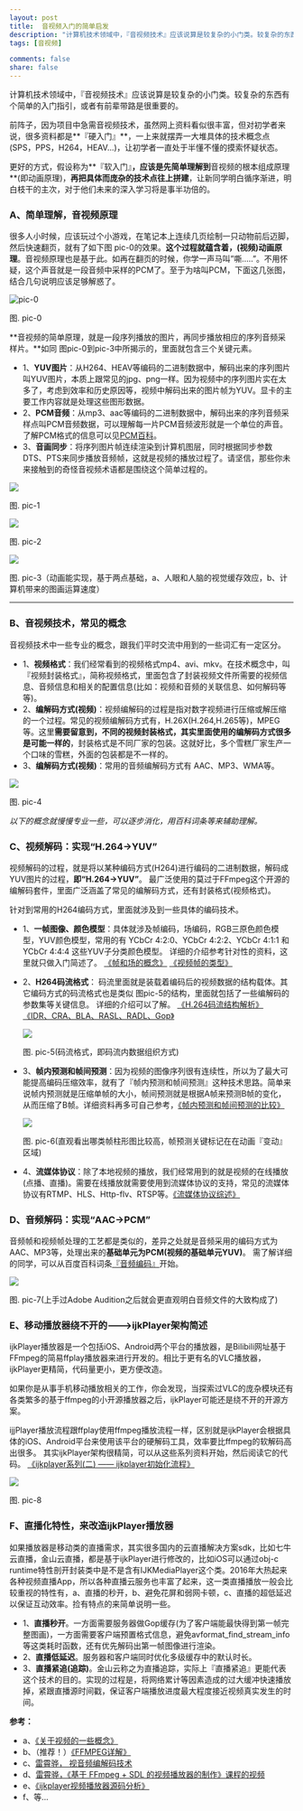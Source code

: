 ```yaml
---
layout: post
title:  音视频入门的简单启发
description: "计算机技术领域中，『音视频技术』应该说算是较复杂的小门类。较复杂的东西有个简单的入门指引，或者有前辈带路是很重要的。"
tags: [音视频]

comments: false
share: false
---
```



计算机技术领域中，『音视频技术』应该说算是较复杂的小门类。较复杂的东西有个简单的入门指引，或者有前辈带路是很重要的。

前阵子，因为项目中急需音视频技术，虽然网上资料看似很丰富，但对初学者来说，很多资料都是**『硬入门』**，一上来就摆弄一大堆具体的技术概念点(SPS，PPS，H264，HEAV...)，让初学者一直处于半懂不懂的摸索怀疑状态。

更好的方式，假设称为**『软入门』**，应该是先简单理解到**音视频的根本组成原理**(即动画原理)，**再把具体而庞杂的技术点往上拼建**，让新同学明白循序渐进，明白枝干的主次，对于他们未来的深入学习将是事半功倍的。

###  A、简单理解，音视频原理

很多人小时候，应该玩过个小游戏，在笔记本上连续几页绘制一只动物前后迈脚，然后快速翻页，就有了如下图 pic-0的效果。**这个过程就蕴含着，(视频)动画原理**。音视频原理也是基于此。如再在翻页的时候，你学一声马叫”嘶.....”。不用怀疑，这个声音就是一段音频中采样的PCM了。至于为啥叫PCM，下面这几张图，结合几句说明应该足够解惑了。

![pic-0](http://ww1.sinaimg.cn/large/65e4f1e6gw1f9z265328tg208j06ejrs.gif)

图. pic-0

**音视频的简单原理，就是一段序列播放的图片，再同步播放相应的序列音频采样片。**如同 图pic-0到pic-3中所揭示的，里面就包含三个关键元素。

* 1、**YUV图片**：从H264、HEAV等编码的二进制数据中，解码出来的序列图片叫YUV图片，本质上跟常见的jpg、png一样。因为视频中的序列图片实在太多了，考虑到效率和历史原因等，视频中解码出来的图片帧为YUV。显卡的主要工作内容就是处理这些图形数据。
* 2、**PCM音频**：从mp3、aac等编码的二进制数据中，解码出来的序列音频采样点叫PCM音频数据，可以理解每一片PCM音频波形就是一个单位的声音。了解PCM格式的信息可以见[PCM百科](http://baike.baidu.com/view/283815.htm)。
* 3、**音画同步**：将序列图片帧连续渲染到计算机图层，同时根据同步参数DTS、PTS来同步播放音频帧，这就是视频的播放过程了。请坚信，那些你未来接触到的奇怪音视频术语都是围绕这个简单过程的。

![](http://ww2.sinaimg.cn/large/65e4f1e6gw1f9z27xava7j20rr0aujtd.jpg)

图. pic-1

![](http://ww2.sinaimg.cn/large/65e4f1e6gw1f9z2ycj9dcj20ex08bdgm.jpg)

图. pic-2

![](http://ww4.sinaimg.cn/large/65e4f1e6gw1f9z2yti5vxg20fa0b43yl.gif)

图. pic-3（动画能实现，基于两点基础，a、人眼和人脑的视觉缓存效应，b、计算机带来的图画运算速度）

------

###  B、音视频技术，常见的概念

音视频技术中一些专业的概念，跟我们平时交流中用到的一些词汇有一定区分。

* 1、**视频格式**：我们经常看到的视频格式mp4、avi、mkv。在技术概念中，叫『视频封装格式』，简称视频格式，里面包含了封装视频文件所需要的视频信息、音频信息和相关的配置信息(比如：视频和音频的关联信息、如何解码等等)。
* 2、**编解码方式(视频)**：视频编解码的过程是指对数字视频进行压缩或解压缩的一个过程。常见的视频编解码方式有，H.26X(H.264,H.265等)，MPEG等。这里**需要留意到，不同的视频封装格式，其实里面使用的编解码方式很多是可能一样的**，封装格式是不同厂家的包装。这就好比，多个雪糕厂家生产一个口味的雪糕，外面的包装都是不一样的。
* 3、**编解码方式(视频)**：常用的音频编解码方式有 AAC、MP3、WMA等。

![](http://ww1.sinaimg.cn/large/65e4f1e6gw1f9z2z5ip31j20j90gcn0a.jpg)

图. pic-4

*以下的概念就慢慢专业一些，可以逐步消化，用百科词条等来辅助理解。*

###  C、视频解码：实现“H.264->YUV”

视频解码的过程，就是将以某种编码方式(H264)进行编码的二进制数据，解码成YUV图片的过程，**即“H.264->YUV”**。
最广泛使用的莫过于FFmpeg这个开源的编解码套件，里面广泛涵盖了常见的编解码方式，还有封装格式(视频格式)。

针对到常用的H264编码方式，里面就涉及到一些具体的编码技术。

* 1、**一帧图像、颜色模型**：具体就涉及帧编码，场编码，RGB三原色颜色模型，YUV颜色模型，常用的有 YCbCr 4:2:0、YCbCr 4:2:2、YCbCr 4:1:1 和 YCbCr 4:4:4 这些YUV子分类颜色模型。
          详细的介绍参考针对性的资料，这里就只做入门简述了。
          [《帧和场的概念》](http://www.cnblogs.com/yinxiangpei/articles/3490236.html)
          [《视频帧的类型》](https://wuyuans.com/2012/01/video_encode_frame)

* 2、**H264码流格式**：   码流里面就是装载着编码后的视频数据的结构载体。其它编码方式的码流格式也是类似 图pic-5的结构，里面就包括了一些编解码的参数集等关键信息。
          详细的介绍可以了解。
          [《H.264码流结构解析》](http://wenku.baidu.com/view/ab19d6c79ec3d5bbfd0a7418.html)
          [《IDR、CRA、BLA、RASL、RADL、Gop》](http://blog.csdn.net/u010289908/article/details/45741753)

    ![](http://ww3.sinaimg.cn/large/65e4f1e6gw1f9z2ze1ruzj20b406idgd.jpg)
	
	图. pic-5(码流格式，即码流内数据组织方式)

* 3、**帧内预测和帧间预测**：因为视频的图像序列很有连续性，所以为了最大可能提高编码压缩效率，就有了『帧内预测和帧间预测』这种技术思路。简单来说帧内预测就是压缩单帧的大小，帧间预测就是根据A帧来预测B帧的变化，从而压缩了B帧。详细资料再多可自己参考，[《帧内预测和帧间预测的比较》](http://www.voidcn.com/blog/lzx995583945/article/p-3963685.html)

    ![](http://ww2.sinaimg.cn/large/65e4f1e6gw1f9zialuuarj20xc0lfn2h.jpg)
	
	图. pic-6(直观看出哪类帧柱形图比较高，帧预测关键标记在在动画『变动』区域)
	
* 4、**流媒体协议**：除了本地视频的播放，我们经常用到的就是视频的在线播放(点播、直播)。需要在线播放就需要使用到流媒体协议的支持，常见的流媒体协议有RTMP、HLS、Http-flv、RTSP等。[《流媒体协议综述》](http://blog.csdn.net/wishfly/article/details/51919441)

###  D、音频解码：实现“AAC->PCM”

音频帧和视频帧处理的工艺都是类似的，差异之处就是音频采用的编码方式为AAC、MP3等，处理出来的**基础单元为PCM(视频的基础单元YUV)**。
需了解详细的同学，可以从百度百科词条[『音频编码』](http://baike.baidu.com/link?url=tqnRVQkg0MYSXd3yJxg3eFBVCEsM46WXpprc16LLRHal_GBPYhGosyFvGxjOCuHGg8v-kMKADrzpoCS9947fkmBQZCGby0S6kOEQA9zYkN32oq13_xZpYKK5ZsTvLJJ3)开始。

![](http://ww1.sinaimg.cn/large/65e4f1e6gw1f9zibw53a8j20xc0kuqa1.jpg)

图. pic-7(上手过Adobe Audition之后就会更直观明白音频文件的大致构成了)

###  E、移动播放器绕不开的—-->ijkPlayer架构简述

ijkPlayer播放器是一个包括iOS、Android两个平台的播放器，是Bilibili网址基于FFmpeg的简易ffplay播放器来进行开发的。相比于更有名的VLC播放器，ijkPlayer更精简，代码量更小，更方便改造。

如果你是从事手机移动播放相关的工作，你会发现，当探索过VLC的庞杂模块还有各类繁多的基于ffmpeg的小开源播放器之后，ijkPlayer可能还是绕不开的开源方案。

ijjPlayer播放流程跟ffplay使用ffmpeg播放流程一样，区别就是ijkPlayer会根据具体的iOS、Android平台来使用该平台的硬解码工具，效率要比ffmpeg的软解码高出很多。
其实ijkPlayer架构很精简，可以从这些系列资料开始，然后阅读它的代码。
          [《ijkplayer系列(二) —— ijkplayer初始化流程》](http://www.qhung.cn/2016/06/24/ijkplayer-1-init/)

![](http://ww4.sinaimg.cn/large/65e4f1e6gw1f9z30e6y7bj20k50bhtbv.jpg)

图. pic-8

###  F、直播化特性，来改造ijkPlayer播放器

如果播放器是移动类的直播需求，其实很多国内的云直播解决方案sdk，比如七牛云直播，金山云直播，都是基于ijkPlayer进行修改的，比如iOS可以通过obj-c runtime特性剖开封装类中是不是含有IJKMediaPlayer这个类。2016年大热起来各种视频直播App，所以各种直播云服务也丰富了起来，这一类直播播放一般会比较重视的特性有，a、直播的秒开，b、避免花屏和弱网卡顿，c、直播的超低延迟以保证互动效率。捡有特点的来简单说明一些。

* 1、**直播秒开**。一方面需要服务器做Gop缓存(为了客户端能最快得到第一帧完整图画)，一方面需要客户端预置格式信息，避免avformat_find_stream_info等这类耗时函数，还有优先解码出第一帧图像进行渲染。
* 2、**直播低延迟**。服务器和客户端同时优化多级缓存中的默认时长。
* 3、**直播紧追(追踪)**。金山云称之为直播追踪，实际上『直播紧追』更能代表这个技术的目的。实现的过程是，将网络累计等因素造成的过大缓冲快速播放掉，紧跟直播源时间戳，保证客户端播放进度最大程度接近视频真实发生的时间。

**参考：**

* a、[《关于视频的一些概念》](http://www.samirchen.com/video-concept/)
* b、（推荐！）[《FFMPEG详解》](http://chunlin.li/tech/doku.php/tech:multimedia:ffmpeg)
* c、[雷霄骅， 视音频编解码技术](http://blog.csdn.net/leixiaohua1020/article/details/18893769)
* d、[雷霄骅，《基于 FFmpeg + SDL 的视频播放器的制作》课程的视频](http://blog.csdn.net/leixiaohua1020/article/details/47068015)
* e、[《ijkplayer视频播放器源码分析》](http://www.jianshu.com/p/7d9b86919682)
* f、等...